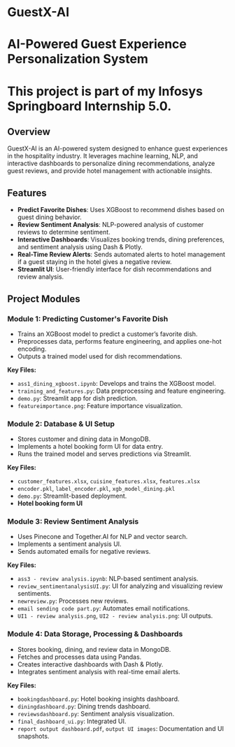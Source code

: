 # GuestX-AI
# AI-Powered Guest Experience Personalization System

# This project is part of my Infosys Springboard Internship 5.0.

## Overview

GuestX-AI is an AI-powered system designed to enhance guest experiences in the hospitality industry. It leverages machine learning, NLP, and interactive dashboards to personalize dining recommendations, analyze guest reviews, and provide hotel management with actionable insights.

## Features

- **Predict Favorite Dishes**: Uses XGBoost to recommend dishes based on guest dining behavior.
- **Review Sentiment Analysis**: NLP-powered analysis of customer reviews to determine sentiment.
- **Interactive Dashboards**: Visualizes booking trends, dining preferences, and sentiment analysis using Dash & Plotly.
- **Real-Time Review Alerts**: Sends automated alerts to hotel management if a guest staying in the hotel gives a negative review.
- **Streamlit UI**: User-friendly interface for dish recommendations and review analysis.

## Project Modules

### **Module 1: Predicting Customer's Favorite Dish**

- Trains an XGBoost model to predict a customer’s favorite dish.
- Preprocesses data, performs feature engineering, and applies one-hot encoding.
- Outputs a trained model used for dish recommendations.

**Key Files:**

- `ass1_dining_xgboost.ipynb`: Develops and trains the XGBoost model.
- `training_and_features.py`: Data preprocessing and feature engineering.
- `demo.py`: Streamlit app for dish prediction.
- `featureimportance.png`: Feature importance visualization.

### **Module 2: Database & UI Setup**

- Stores customer and dining data in MongoDB.
- Implements a hotel booking form UI for data entry.
- Runs the trained model and serves predictions via Streamlit.

**Key Files:**

- `customer_features.xlsx`, `cuisine_features.xlsx`, `features.xlsx`
- `encoder.pkl`, `label_encoder.pkl`, `xgb_model_dining.pkl`
- `demo.py`: Streamlit-based deployment.
- **Hotel booking form UI**

### **Module 3: Review Sentiment Analysis**

- Uses Pinecone and Together.AI for NLP and vector search.
- Implements a sentiment analysis UI.
- Sends automated emails for negative reviews.

**Key Files:**

- `ass3 - review analysis.ipynb`: NLP-based sentiment analysis.
- `review_sentimentanalysisUI.py`: UI for analyzing and visualizing review sentiments.
- `newreview.py`: Processes new reviews.
- `email sending code part.py`: Automates email notifications.
- `UI1 - review analysis.png`, `UI2 - review analysis.png`: UI outputs.

### **Module 4: Data Storage, Processing & Dashboards**

- Stores booking, dining, and review data in MongoDB.
- Fetches and processes data using Pandas.
- Creates interactive dashboards with Dash & Plotly.
- Integrates sentiment analysis with real-time email alerts.

**Key Files:**

- `bookingdashboard.py`: Hotel booking insights dashboard.
- `diningdashboard.py`: Dining trends dashboard.
- `reviewsdashboard.py`: Sentiment analysis visualization.
- `final_dashboard_ui.py`: Integrated UI.
- `report output dashboard.pdf`, `output UI images`: Documentation and UI snapshots.
